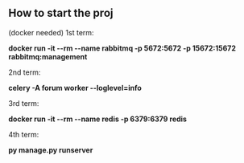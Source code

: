 ## How to start the proj

(docker needed)
1st term:

**docker run -it --rm --name rabbitmq -p 5672:5672 -p 15672:15672 rabbitmq:management**

2nd term:

**celery -A forum worker --loglevel=info**

3rd term:

**docker run -it --rm --name redis -p 6379:6379 redis**

4th term:

**py manage.py runserver**
